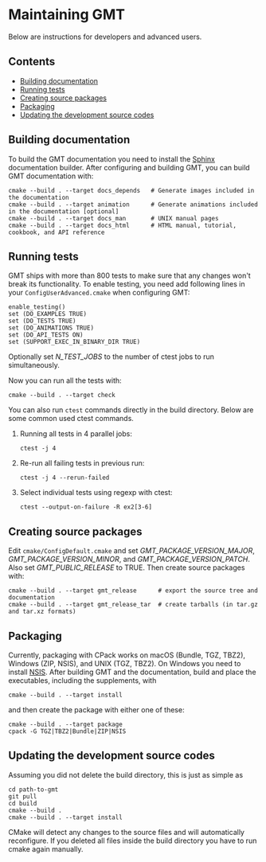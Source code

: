 # Maintaining GMT

Below are instructions for developers and advanced users.

## Contents

- [Building documentation](#building-documentation)
- [Running tests](#running-tests)
- [Creating source packages](#creating-source-packages)
- [Packaging](#packaging)
- [Updating the development source codes](#updating-the-development-source-codes)

## Building documentation

To build the GMT documentation you need to install the [Sphinx](http://www.sphinx-doc.org/)
documentation builder. After configuring and building GMT, you can build GMT documentation with:

```
cmake --build . --target docs_depends   # Generate images included in the documentation
cmake --build . --target animation      # Generate animations included in the documentation [optional]
cmake --build . --target docs_man       # UNIX manual pages
cmake --build . --target docs_html      # HTML manual, tutorial, cookbook, and API reference
```

## Running tests

GMT ships with more than 800 tests to make sure that any changes won't break
its functionality. To enable testing, you need add following lines
in your `ConfigUserAdvanced.cmake` when configuring GMT:

```
enable_testing()
set (DO_EXAMPLES TRUE)
set (DO_TESTS TRUE)
set (DO_ANIMATIONS TRUE)
set (DO_API_TESTS ON)
set (SUPPORT_EXEC_IN_BINARY_DIR TRUE)
```

Optionally set *N_TEST_JOBS* to the number of ctest jobs to run simultaneously.

Now you can run all the tests with:

    cmake --build . --target check

You can also run `ctest` commands directly in the build directory.
Below are some common used ctest commands.

1.  Running all tests in 4 parallel jobs:

        ctest -j 4

2.  Re-run all failing tests in previous run:

        ctest -j 4 --rerun-failed

3.  Select individual tests using regexp with ctest:

        ctest --output-on-failure -R ex2[3-6]

## Creating source packages

Edit `cmake/ConfigDefault.cmake` and set
*GMT_PACKAGE_VERSION_MAJOR*, *GMT_PACKAGE_VERSION_MINOR*, and
*GMT_PACKAGE_VERSION_PATCH*. Also set *GMT_PUBLIC_RELEASE* to TRUE.
Then create source packages with:

```
cmake --build . --target gmt_release      # export the source tree and documentation
cmake --build . --target gmt_release_tar  # create tarballs (in tar.gz and tar.xz formats)
```

## Packaging

Currently, packaging with CPack works on macOS (Bundle, TGZ, TBZ2),
Windows (ZIP, NSIS), and UNIX (TGZ, TBZ2). On Windows you need to install
[NSIS](http://nsis.sourceforge.net/). After building GMT and the documentation,
build and place the executables, including the supplements, with

```
cmake --build . --target install
```

and then create the package with either one of these:

```
cmake --build . --target package
cpack -G TGZ|TBZ2|Bundle|ZIP|NSIS
```

## Updating the development source codes

Assuming you did not delete the build directory, this is just as simple as

```
cd path-to-gmt
git pull
cd build
cmake --build .
cmake --build . --target install
```

CMake will detect any changes to the source files and will automatically
reconfigure. If you deleted all files inside the build directory you have to
run cmake again manually.
